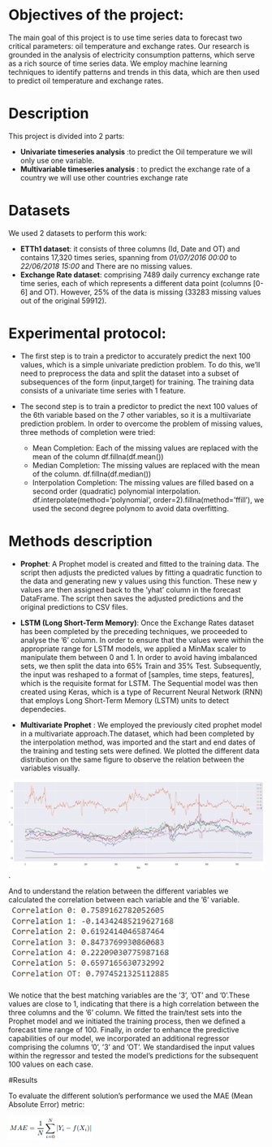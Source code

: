# Objectives of the project:
The main goal of this project is to use time series data to forecast two critical parameters: oil temperature and exchange rates. Our research is grounded in the analysis of electricity consumption patterns, which serve as a rich
source of time series data. We employ machine learning techniques to identify patterns and trends in this data, which are then used to predict oil temperature and exchange rates.


# Description
This project is divided into 2 parts:

- **Univariate timeseries analysis** :to predict the Oil temperature we will only use one variable.
- **Multivariable timeseries analysis** : to predict the exchange rate of a country we will use other countries exchange rate


# Datasets
We used 2 datasets to perform this work:
-  **ETTh1 dataset**: it consists of three columns (Id, Date and OT) and contains 17,320 times series, spanning from *01/07/2016 00:00* to *22/06/2018 15:00* and There are no missing values.
-  **Exchange Rate dataset**: comprising 7489 daily currency exchange rate time series, each of which represents a different data point (columns [0-6] and OT). However, 25% of the data is missing (33283 missing values out of the original 59912).

# Experimental protocol:

- The first step is to train a predictor to accurately predict the next 100 values, which is a simple univariate prediction problem. To do this, we’ll need to preprocess the data and split the dataset into a subset of subsequences of the form (input,target) for training. The training data consists of a univariate time series with 1 feature.

- The second step is to train a predictor to predict the next 100 values of the 6th variable based on the 7 other variables, so it is a multiivariate prediction problem. In order to overcome the problem of missing values,
 three methods of completion were tried:
  - Mean Completion: Each of the missing values are replaced with the mean of the column df.fillna(df.mean())
  - Median Completion: The missing values are replaced with the mean of the column. df.fillna(df.median())
  - Interpolation Completion: The missing values are filled based on a second order (quadratic) polynomial interpolation. df.interpolate(method=’polynomial’, order=2).fillna(method=’ffill’), we used the second degree polynom to avoid data overfitting.
 
 # Methods description

 - **Prophet**: A Prophet model is created and fitted to the training data. The script then adjusts the predicted values by fitting a quadratic function to the data and generating new y values using this function. These new y values are then assigned back to the ‘yhat’ column in the forecast DataFrame. The script then saves the adjusted predictions and the original predictions to CSV files.

 - **LSTM (Long Short-Term Memory)**: Once the Exchange Rates dataset has been completed by the preceding techniques, we proceeded to analyse the ’6’ column.
In order to ensure that the values were within the appropriate range for LSTM models, we applied a MinMax scaler to manipulate them between 0 and 1. In order to avoid having imbalanced sets, we then split the data
into 65% Train and 35% Test. Subsequently, the input was reshaped to a format of [samples, time steps, features], which is the requisite format for LSTM.
The Sequential model was then created using Keras, which is a type of Recurrent Neural Network (RNN) that employs Long Short-Term Memory (LSTM) units to detect dependecies.

- **Multivariate Prophet** : We employed the previously cited prophet model in a multivariate approach.The dataset, which had been completed by the interpolation method, was imported and the start and end
dates of the training and testing sets were defined. We plotted the different data distribution on the same figure to observe the relation between the variables visually.

![fig21](https://github.com/Malekbennabi3/Timeseries-Forecasting/blob/main/img/fig21.png).


And to understand the relation between the different variables we calculated the correlation between each variable and the ’6’ variable.
![fig22](https://github.com/Malekbennabi3/Timeseries-Forecasting/blob/main/img/fig22.png)


 We notice that the best matching variables are the ’3’, ’OT’ and ’0’.These values are close to 1, indicating that there is a high correlation between the three columns and the ’6’ column.
We fitted the train/test sets into the Prophet model and we initiated the training process, then we defined a forecast time range of 100.
Finally, in order to enhance the predictive capabilities of our model, we incorporated an additional regressor comprising the columns ’0’, ’3’ and ’OT’. We standardised the input values within the regressor and tested the model’s predictions
for the subsequent 100 values on each case.


#Results

To evaluate the different solution’s performance we used the MAE (Mean Absolute Error) metric:

![mae](https://github.com/Malekbennabi3/Timeseries-Forecasting/blob/main/img/mae.png)
